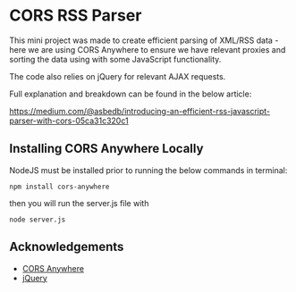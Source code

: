# CORS RSS Parser

This mini project was made to create efficient parsing of XML/RSS data - here we are using CORS Anywhere to ensure we have relevant proxies and sorting the data using with some JavaScript functionality. 

The code also relies on jQuery for relevant AJAX requests.

Full explanation and breakdown can be found in the below article:

https://medium.com/@asbedb/introducing-an-efficient-rss-javascript-parser-with-cors-05ca31c320c1

## Installing CORS Anywhere Locally

NodeJS must be installed prior to running the below commands in terminal:

`npm install cors-anywhere`

then you will run the server.js file with

`node server.js` 

## Acknowledgements

 - [CORS Anywhere](https://github.com/Rob--W/cors-anywhere)
 - [jQuery](https://jquery.com)
